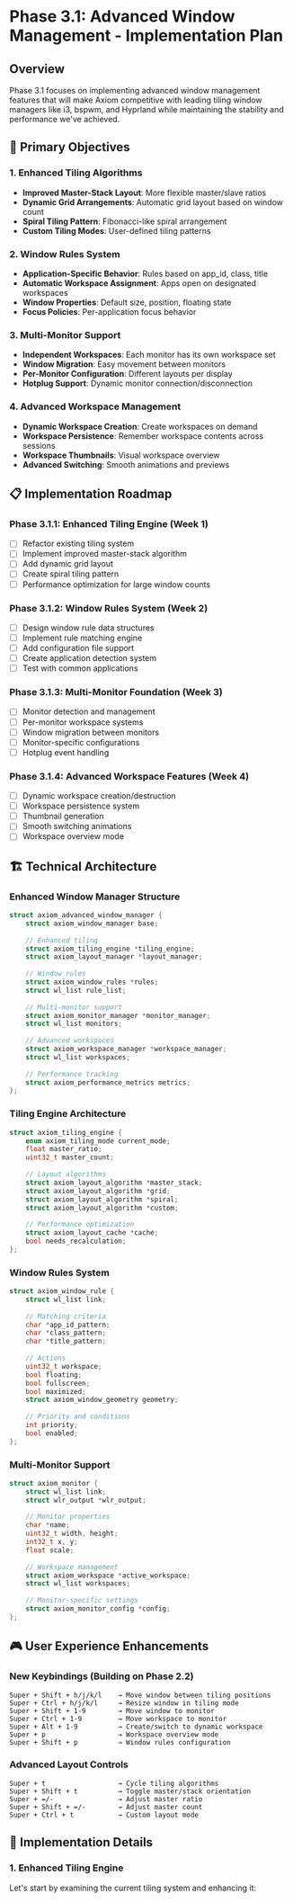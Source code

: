 # Phase 3.1: Advanced Window Management - Implementation Plan

## Overview

Phase 3.1 focuses on implementing advanced window management features that will make Axiom competitive with leading tiling window managers like i3, bspwm, and Hyprland while maintaining the stability and performance we've achieved.

## 🎯 Primary Objectives

### 1. Enhanced Tiling Algorithms
- **Improved Master-Stack Layout**: More flexible master/slave ratios
- **Dynamic Grid Arrangements**: Automatic grid layout based on window count
- **Spiral Tiling Pattern**: Fibonacci-like spiral arrangement
- **Custom Tiling Modes**: User-defined tiling patterns

### 2. Window Rules System
- **Application-Specific Behavior**: Rules based on app_id, class, title
- **Automatic Workspace Assignment**: Apps open on designated workspaces
- **Window Properties**: Default size, position, floating state
- **Focus Policies**: Per-application focus behavior

### 3. Multi-Monitor Support
- **Independent Workspaces**: Each monitor has its own workspace set
- **Window Migration**: Easy movement between monitors
- **Per-Monitor Configuration**: Different layouts per display
- **Hotplug Support**: Dynamic monitor connection/disconnection

### 4. Advanced Workspace Management
- **Dynamic Workspace Creation**: Create workspaces on demand
- **Workspace Persistence**: Remember workspace contents across sessions
- **Workspace Thumbnails**: Visual workspace overview
- **Advanced Switching**: Smooth animations and previews

## 📋 Implementation Roadmap

### Phase 3.1.1: Enhanced Tiling Engine (Week 1)
- [ ] Refactor existing tiling system
- [ ] Implement improved master-stack algorithm
- [ ] Add dynamic grid layout
- [ ] Create spiral tiling pattern
- [ ] Performance optimization for large window counts

### Phase 3.1.2: Window Rules System (Week 2)
- [ ] Design window rule data structures
- [ ] Implement rule matching engine
- [ ] Add configuration file support
- [ ] Create application detection system
- [ ] Test with common applications

### Phase 3.1.3: Multi-Monitor Foundation (Week 3)
- [ ] Monitor detection and management
- [ ] Per-monitor workspace systems
- [ ] Window migration between monitors
- [ ] Monitor-specific configurations
- [ ] Hotplug event handling

### Phase 3.1.4: Advanced Workspace Features (Week 4)
- [ ] Dynamic workspace creation/destruction
- [ ] Workspace persistence system
- [ ] Thumbnail generation
- [ ] Smooth switching animations
- [ ] Workspace overview mode

## 🏗️ Technical Architecture

### Enhanced Window Manager Structure
```c
struct axiom_advanced_window_manager {
    struct axiom_window_manager base;
    
    // Enhanced tiling
    struct axiom_tiling_engine *tiling_engine;
    struct axiom_layout_manager *layout_manager;
    
    // Window rules
    struct axiom_window_rules *rules;
    struct wl_list rule_list;
    
    // Multi-monitor support
    struct axiom_monitor_manager *monitor_manager;
    struct wl_list monitors;
    
    // Advanced workspaces
    struct axiom_workspace_manager *workspace_manager;
    struct wl_list workspaces;
    
    // Performance tracking
    struct axiom_performance_metrics metrics;
};
```

### Tiling Engine Architecture
```c
struct axiom_tiling_engine {
    enum axiom_tiling_mode current_mode;
    float master_ratio;
    uint32_t master_count;
    
    // Layout algorithms
    struct axiom_layout_algorithm *master_stack;
    struct axiom_layout_algorithm *grid;
    struct axiom_layout_algorithm *spiral;
    struct axiom_layout_algorithm *custom;
    
    // Performance optimization
    struct axiom_layout_cache *cache;
    bool needs_recalculation;
};
```

### Window Rules System
```c
struct axiom_window_rule {
    struct wl_list link;
    
    // Matching criteria
    char *app_id_pattern;
    char *class_pattern;
    char *title_pattern;
    
    // Actions
    uint32_t workspace;
    bool floating;
    bool fullscreen;
    bool maximized;
    struct axiom_window_geometry geometry;
    
    // Priority and conditions
    int priority;
    bool enabled;
};
```

### Multi-Monitor Support
```c
struct axiom_monitor {
    struct wl_list link;
    struct wlr_output *wlr_output;
    
    // Monitor properties
    char *name;
    uint32_t width, height;
    int32_t x, y;
    float scale;
    
    // Workspace management
    struct axiom_workspace *active_workspace;
    struct wl_list workspaces;
    
    // Monitor-specific settings
    struct axiom_monitor_config *config;
};
```

## 🎮 User Experience Enhancements

### New Keybindings (Building on Phase 2.2)
```
Super + Shift + h/j/k/l    → Move window between tiling positions
Super + Ctrl + h/j/k/l     → Resize window in tiling mode
Super + Shift + 1-9        → Move window to monitor
Super + Ctrl + 1-9         → Move workspace to monitor
Super + Alt + 1-9          → Create/switch to dynamic workspace
Super + p                  → Workspace overview mode
Super + Shift + p          → Window rules configuration
```

### Advanced Layout Controls
```
Super + t                  → Cycle tiling algorithms
Super + Shift + t          → Toggle master/stack orientation
Super + =/-                → Adjust master ratio
Super + Shift + =/-        → Adjust master count
Super + Ctrl + t           → Custom layout mode
```

## 🔧 Implementation Details

### 1. Enhanced Tiling Engine

Let's start by examining the current tiling system and enhancing it:

